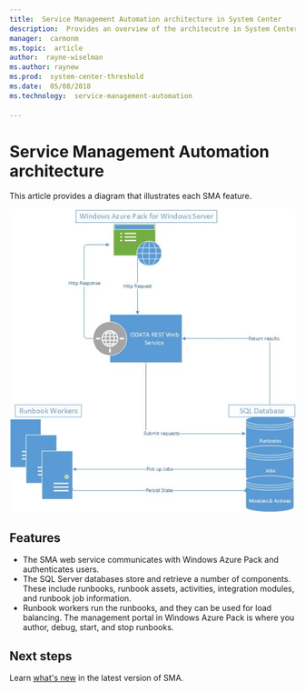 ```yaml
---
title:  Service Management Automation architecture in System Center
description:  Provides an overview of the architecutre in System Center Service Management Automation (SMA)
manager:  carmonm
ms.topic:  article
author:  rayne-wiselman
ms.author: raynew
ms.prod:  system-center-threshold
ms.date:  05/08/2018
ms.technology:  service-management-automation

---
```


# Service Management Automation architecture

This article provides a diagram that illustrates each SMA feature.

![SMA architecture diagram](./media/architecture-of-service-management-automation/smaarchitecture.png)
 
 ## Features

  - The SMA web service communicates with Windows Azure Pack and authenticates users.
  - The SQL Server databases store and retrieve a number of components. These include runbooks, runbook assets, activities, integration modules, and runbook job information.
  - Runbook workers run the runbooks, and they can be used for load balancing.
  The management portal in Windows Azure Pack is where you author, debug, start, and stop runbooks.

## Next steps
Learn [what's new](whats-new-1801.md) in the latest version of SMA.
